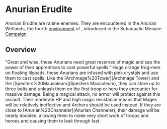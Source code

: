 # Anurian Erudite

Anurian Erudite are ranine enemies. They are encountered in the Anurian Wetlands, the fourth [environment](environment) of , introduced in the Subaquatic Menace [Campaign](Mini-Campaign).
## Overview

"Great and wise, these Anurians need great reserves of magic and sap the power of their apprentices to cast powerful spells."
Huge orange frog-men on floating lilypads, these Anurians are infused with pink crystals and use them to cast spells. Like the [Archmage%20Tower](Archmage Tower) and the [Specters%20Mausoleum](Specters Mausoleum), they can store up to three bolts and unleash them on the first troop or hero they encounter for massive damage. Being a magical attack, no armor will protect against this assault. Their moderate HP and high magic resistance means that Mages will be relatively ineffective and Archers should be used instead.
If they are close to [Anurian%20Channeler](Anurian Channeler), their damage will be nearly doubled, allowing them to make very short work of troops and heroes and causing them to leak through fast. 